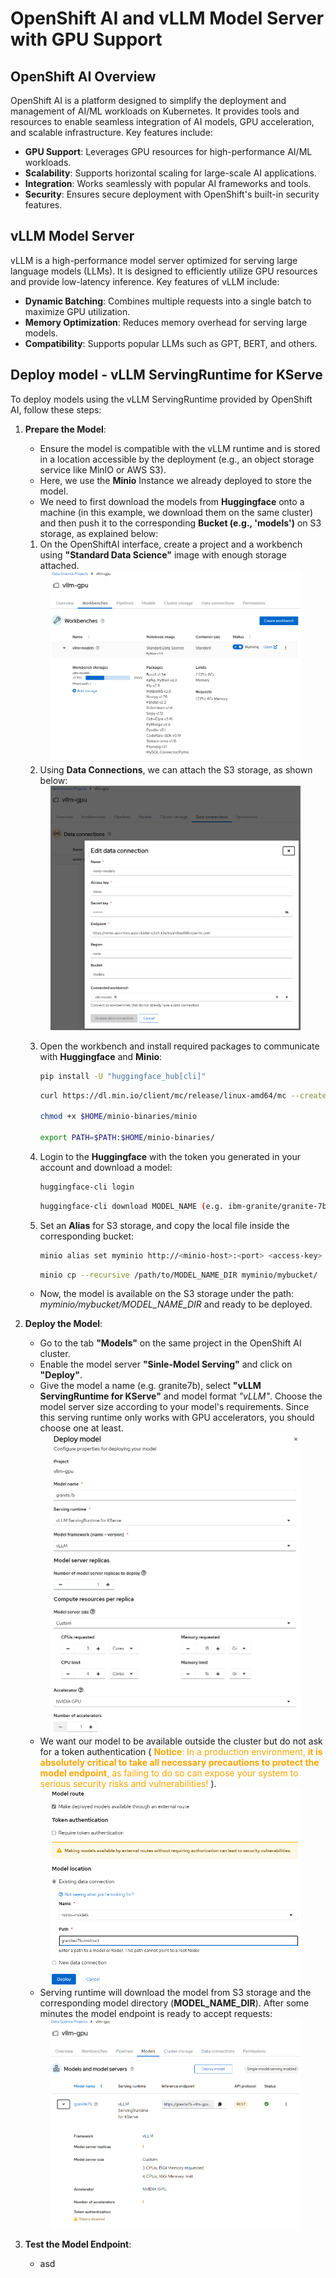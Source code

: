 # OpenShift AI and vLLM Model Server with GPU Support

## OpenShift AI Overview

OpenShift AI is a platform designed to simplify the deployment and management of AI/ML workloads on Kubernetes. It provides tools and resources to enable seamless integration of AI models, GPU acceleration, and scalable infrastructure. Key features include:

- **GPU Support**: Leverages GPU resources for high-performance AI/ML workloads.
- **Scalability**: Supports horizontal scaling for large-scale AI applications.
- **Integration**: Works seamlessly with popular AI frameworks and tools.
- **Security**: Ensures secure deployment with OpenShift's built-in security features.

## vLLM Model Server

vLLM is a high-performance model server optimized for serving large language models (LLMs). It is designed to efficiently utilize GPU resources and provide low-latency inference. Key features of vLLM include:

- **Dynamic Batching**: Combines multiple requests into a single batch to maximize GPU utilization.
- **Memory Optimization**: Reduces memory overhead for serving large models.
- **Compatibility**: Supports popular LLMs such as GPT, BERT, and others.

## Deploy model - vLLM ServingRuntime for KServe
To deploy models using the vLLM ServingRuntime provided by OpenShift AI, follow these steps:

1. **Prepare the Model**:
   - Ensure the model is compatible with the vLLM runtime and is stored in a location accessible by the deployment (e.g., an object storage service like MinIO or AWS S3).
   - Here, we use the **Minio** Instance we already deployed to store the model.
   - We need to first download the models from **Huggingface** onto a machine (in this example, we download them on the same cluster) and then push it to the corresponding **Bucket (e.g., 'models')** on S3 storage, as explained below:
   1. On the OpenShiftAI interface, create a project and a workbench using **"Standard Data Science"** image with enough storage attached.
   <div align="center">
     <img src="../images/ocpai_workbench.png" alt="RAG - Architecture" width="400">
   </div>

   2. Using **Data Connections**, we can attach the S3 storage, as shown below:
   <div align="center">
     <img src="../images/ocpai_data_connection.png" alt="RAG - Architecture" width="400">
   </div>

   3. Open the workbench and install required packages to communicate with **Huggingface** and **Minio**:
        ```sh
        pip install -U "huggingface_hub[cli]"
        ```

        ```sh
        curl https://dl.min.io/client/mc/release/linux-amd64/mc --create-dirs -o $HOME/minio-binaries/minio

        chmod +x $HOME/minio-binaries/minio

        export PATH=$PATH:$HOME/minio-binaries/
        ```
    
   4. Login to the **Huggingface** with the token you generated in your account and download a model:
        ```sh
        huggingface-cli login
        ```
        ```sh
        huggingface-cli download MODEL_NAME (e.g. ibm-granite/granite-7b-instruct) --local-dir LOCAL_DIR (e.g. ./granite-7b-instruct)
        ```
    
   5. Set an **Alias** for S3 storage, and copy the local file inside the corresponding bucket:
        ```sh
        minio alias set myminio http://<minio-host>:<port> <access-key> <secret-key>
        ```
        ```sh
        minio cp --recursive /path/to/MODEL_NAME_DIR myminio/mybucket/
        ```
    - Now, the model is available on the S3 storage under the path: *myminio/mybucket/MODEL_NAME_DIR* and ready to be deployed.

2. **Deploy the Model**:
    - Go to the tab **"Models"** on the same project in the OpenShift AI cluster.
    - Enable the model server **"Sinle-Model Serving"** and click on **"Deploy"**.
    - Give the model a name (e.g. granite7b), select **"vLLM ServingRuntime for KServe"** and model format *"vLLM"*. Choose the model server size according to your model's requirements. Since this serving runtime only works with GPU accelerators, you should choose one at least. 
    <div align="center">
      <img src="../images/ocpai_model_serving_1.png" alt="RAG - Architecture" width="400">
    </div>

    - We want our model to be available outside the cluster but do not ask for a token authentication (<span style="color:orange;"> **Notice**: In a production environment, **it is absolutely critical to take all necessary precautions to protect the model endpoint**, as failing to do so can expose your system to serious security risks and vulnerabilities!</span> ).
    <div align="center">
      <img src="../images/ocpai_model_serving_2.png" alt="RAG - Architecture" width="400">
    </div>

    - Serving runtime will download the model from S3 storage and the corresponding model directory (**MODEL_NAME_DIR**). After some minutes the model endpoint is ready to accept requests:
    <div align="center">
      <img src="../images/ocpai_model_serving_3.png" alt="RAG - Architecture" width="400">
    </div>

3. **Test the Model Endpoint**:
   - asd 
<!--
1. **Update the Deployment Manifest**:
   - Modify the vLLM deployment manifest to include the model path and any required environment variables. For example:
     ```yaml
     env:
     - name: MODEL_PATH
       value: "s3://my-bucket/my-model"
     - name: AWS_ACCESS_KEY_ID
       value: "<your-access-key>"
     - name: AWS_SECRET_ACCESS_KEY
       value: "<your-secret-key>"
     ```

2. **Deploy the Model**:
   - Apply the updated deployment manifest to the OpenShift cluster:
     ```sh
     oc apply -f vllm_deployment.yaml
     ```

3. **Verify the Model Deployment**:
   - Check the logs of the vLLM pod to ensure the model has been loaded successfully:
     ```sh
     oc logs -f <vllm-pod-name>
     ```

4. **Test the Model**:
   - Send a test request to the vLLM server to verify the model is working as expected:
     ```sh
     curl http://<vllm-server-route>/predict -d '{"input": "Test input"}'
     ```

## Deploying vLLM on OpenShift with GPU Support

To deploy the vLLM model server on OpenShift with GPU support, follow these steps:

1. **Prepare the OpenShift Cluster**:
   - Ensure the cluster has GPU nodes available and configured.
   - Install the NVIDIA GPU Operator to manage GPU resources.

2. **Create a Namespace**:
   - Create a dedicated namespace for the vLLM deployment:
     ```sh
     oc create namespace vllm
     ```

3. **Deploy the vLLM Model Server**:
   - Use a deployment manifest that includes GPU resource requests and limits. For example:
     ```yaml
     apiVersion: apps/v1
     kind: Deployment
     metadata:
       name: vllm-server
       namespace: vllm
     spec:
       replicas: 1
       selector:
         matchLabels:
           app: vllm-server
       template:
         metadata:
           labels:
             app: vllm-server
         spec:
           containers:
           - name: vllm
             image: vllm/vllm:latest
             resources:
               limits:
                 nvidia.com/gpu: 1
               requests:
                 nvidia.com/gpu: 1
             ports:
             - containerPort: 8080
     ```

4. **Expose the Service**:
   - Create a service and route to expose the vLLM model server:
     ```sh
     oc expose deployment vllm-server --port=8080 --target-port=8080
     oc expose svc/vllm-server
     ```

5. **Verify the Deployment**:
   - Ensure the pod is running and the GPU is being utilized:
     ```sh
     oc get pods -n vllm
     nvidia-smi
     ```

6. **Test the Model Server**:
   - Send a test request to the vLLM server to verify it is working:
     ```sh
     curl http://<vllm-server-route>/predict -d '{"input": "Hello, world!"}'
     ```

## Conclusion

By deploying the vLLM model server on OpenShift with GPU support, you can achieve high-performance inference for large language models. OpenShift AI simplifies the process, enabling scalable and efficient AI/ML workloads.
-->